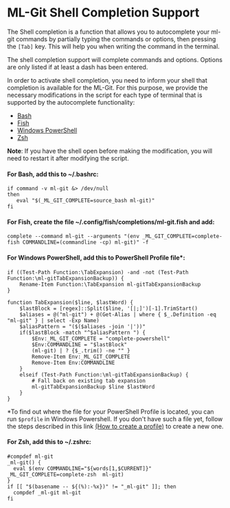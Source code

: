 
# ML-Git Shell Completion Support #

The Shell completion is a function that allows you to autocomplete your ml-git commands by partially typing the commands or options, then pressing the `[Tab]` key. This will help you when writing the command in the terminal.

The shell completion support will complete commands and options. Options are only listed if at least a dash has been entered.

In order to activate shell completion, you need to inform your shell that completion is available for the ML-Git.
For this purpose, we provide the necessary modifications in the script for each type of terminal that is supported by the autocomplete functionality:
- [Bash](#bash)
- [Fish](#fish)
- [Windows PowerShell](#powershell)
- [Zsh](#zsh)

**Note**: If you have the shell open before making the modification, you will need to restart it after modifying the script.

#### <a name="bash">For Bash, add this to ~/.bashrc:</a>

```
if command -v ml-git &> /dev/null
then
   eval "$(_ML_GIT_COMPLETE=source_bash ml-git)"
fi
```

#### <a name="fish">For Fish, create the file ~/.config/fish/completions/ml-git.fish and add:</a>
```
complete --command ml-git --arguments "(env _ML_GIT_COMPLETE=complete-fish COMMANDLINE=(commandline -cp) ml-git)" -f
```

#### <a name="powershell">For Windows PowerShell, add this to PowerShell Profile file*:</a>

```
if ((Test-Path Function:\TabExpansion) -and -not (Test-Path Function:\ml-gitTabExpansionBackup)) {
    Rename-Item Function:\TabExpansion ml-gitTabExpansionBackup
}

function TabExpansion($line, $lastWord) {
    $lastBlock = [regex]::Split($line, '[|;]')[-1].TrimStart()
    $aliases = @("ml-git") + @(Get-Alias | where { $_.Definition -eq "ml-git" } | select -Exp Name)
    $aliasPattern = "($($aliases -join '|'))"
    if($lastBlock -match "^$aliasPattern ") {
        $Env:_ML_GIT_COMPLETE = "complete-powershell"
        $Env:COMMANDLINE = "$lastBlock"
        (ml-git) | ? {$_.trim() -ne "" }
        Remove-Item Env:_ML_GIT_COMPLETE
        Remove-Item Env:COMMANDLINE
    }
    elseif (Test-Path Function:\ml-gitTabExpansionBackup) {
        # Fall back on existing tab expansion
        ml-gitTabExpansionBackup $line $lastWord
    }
}
```

*To find out where the file for your PowerShell Profile is located, you can run `$profile` in Windows Powershell.
If you don't have such a file yet, follow the steps described in this link [(How to create a profile)](https://docs.microsoft.com/en-us/powershell/module/microsoft.powershell.core/about/about_profiles?view=powershell-7.2#how-to-create-a-profile) to create a new one.

#### <a name="zsh">For Zsh, add this to ~/.zshrc:</a>

```
#compdef ml-git
_ml-git() {
  eval $(env COMMANDLINE="${words[1,$CURRENT]}" _ML_GIT_COMPLETE=complete-zsh  ml-git)
}
if [[ "$(basename -- ${(%):-%x})" != "_ml-git" ]]; then  
  compdef _ml-git ml-git
fi
```
